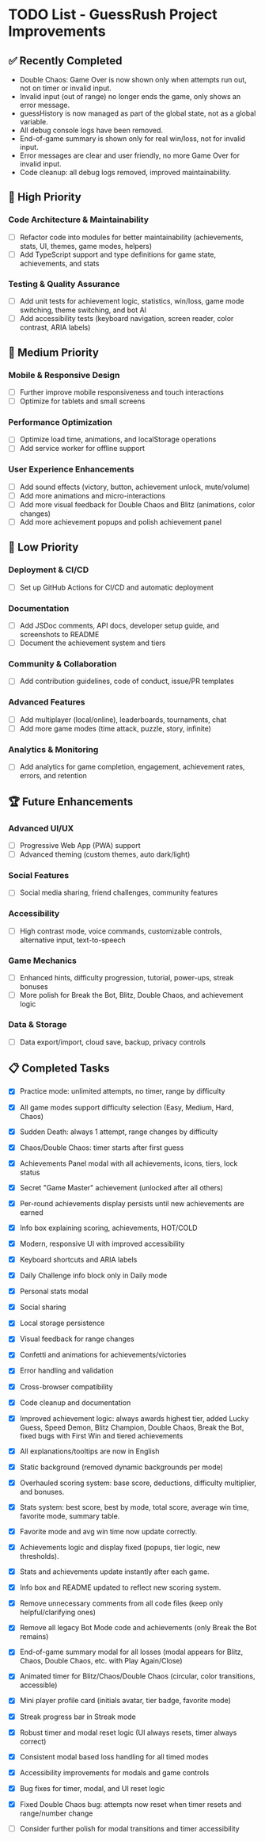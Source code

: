 # TODO List - GuessRush Project Improvements

## ✅ Recently Completed
- Double Chaos: Game Over is now shown only when attempts run out, not on timer or invalid input.
- Invalid input (out of range) no longer ends the game, only shows an error message.
- guessHistory is now managed as part of the global state, not as a global variable.
- All debug console logs have been removed.
- End-of-game summary is shown only for real win/loss, not for invalid input.
- Error messages are clear and user friendly, no more Game Over for invalid input.
- Code cleanup: all debug logs removed, improved maintainability.

## 🚀 High Priority

### Code Architecture & Maintainability
- [ ] Refactor code into modules for better maintainability (achievements, stats, UI, themes, game modes, helpers)
- [ ] Add TypeScript support and type definitions for game state, achievements, and stats

### Testing & Quality Assurance
- [ ] Add unit tests for achievement logic, statistics, win/loss, game mode switching, theme switching, and bot AI
- [ ] Add accessibility tests (keyboard navigation, screen reader, color contrast, ARIA labels)

## 📱 Medium Priority

### Mobile & Responsive Design
- [ ] Further improve mobile responsiveness and touch interactions
- [ ] Optimize for tablets and small screens

### Performance Optimization
- [ ] Optimize load time, animations, and localStorage operations
- [ ] Add service worker for offline support

### User Experience Enhancements
- [ ] Add sound effects (victory, button, achievement unlock, mute/volume)
- [ ] Add more animations and micro-interactions
- [ ] Add more visual feedback for Double Chaos and Blitz (animations, color changes)
- [ ] Add more achievement popups and polish achievement panel

## 🔧 Low Priority

### Deployment & CI/CD
- [ ] Set up GitHub Actions for CI/CD and automatic deployment

### Documentation
- [ ] Add JSDoc comments, API docs, developer setup guide, and screenshots to README
- [ ] Document the achievement system and tiers

### Community & Collaboration
- [ ] Add contribution guidelines, code of conduct, issue/PR templates

### Advanced Features
- [ ] Add multiplayer (local/online), leaderboards, tournaments, chat
- [ ] Add more game modes (time attack, puzzle, story, infinite)

### Analytics & Monitoring
- [ ] Add analytics for game completion, engagement, achievement rates, errors, and retention

## 🏆 Future Enhancements

### Advanced UI/UX
- [ ] Progressive Web App (PWA) support
- [ ] Advanced theming (custom themes, auto dark/light)

### Social Features
- [ ] Social media sharing, friend challenges, community features

### Accessibility
- [ ] High contrast mode, voice commands, customizable controls, alternative input, text-to-speech

### Game Mechanics
- [ ] Enhanced hints, difficulty progression, tutorial, power-ups, streak bonuses
- [ ] More polish for Break the Bot, Blitz, Double Chaos, and achievement logic

### Data & Storage
- [ ] Data export/import, cloud save, backup, privacy controls

## 📋 Completed Tasks
- [x] Practice mode: unlimited attempts, no timer, range by difficulty
- [x] All game modes support difficulty selection (Easy, Medium, Hard, Chaos)
- [x] Sudden Death: always 1 attempt, range changes by difficulty
- [x] Chaos/Double Chaos: timer starts after first guess
- [x] Achievements Panel modal with all achievements, icons, tiers, lock status
- [x] Secret "Game Master" achievement (unlocked after all others)
- [x] Per-round achievements display persists until new achievements are earned
- [x] Info box explaining scoring, achievements, HOT/COLD
- [x] Modern, responsive UI with improved accessibility
- [x] Keyboard shortcuts and ARIA labels
- [x] Daily Challenge info block only in Daily mode
- [x] Personal stats modal
- [x] Social sharing
- [x] Local storage persistence
- [x] Visual feedback for range changes
- [x] Confetti and animations for achievements/victories
- [x] Error handling and validation
- [x] Cross-browser compatibility
- [x] Code cleanup and documentation
- [x] Improved achievement logic: always awards highest tier, added Lucky Guess, Speed Demon, Blitz Champion, Double Chaos, Break the Bot, fixed bugs with First Win and tiered achievements
- [x] All explanations/tooltips are now in English
- [x] Static background (removed dynamic backgrounds per mode)
- [x] Overhauled scoring system: base score, deductions, difficulty multiplier, and bonuses.
- [x] Stats system: best score, best by mode, total score, average win time, favorite mode, summary table.
- [x] Favorite mode and avg win time now update correctly.
- [x] Achievements logic and display fixed (popups, tier logic, new thresholds).
- [x] Stats and achievements update instantly after each game.
- [x] Info box and README updated to reflect new scoring system.
- [x] Remove unnecessary comments from all code files (keep only helpful/clarifying ones)
- [x] Remove all legacy Bot Mode code and achievements (only Break the Bot remains)
- [x] End-of-game summary modal for all losses (modal appears for Blitz, Chaos, Double Chaos, etc. with Play Again/Close)
- [x] Animated timer for Blitz/Chaos/Double Chaos (circular, color transitions, accessible)
- [x] Mini player profile card (initials avatar, tier badge, favorite mode)
- [x] Streak progress bar in Streak mode
- [x] Robust timer and modal reset logic (UI always resets, timer always correct)
- [x] Consistent modal based loss handling for all timed modes
- [x] Accessibility improvements for modals and game controls
- [x] Bug fixes for timer, modal, and UI reset logic
- [x] Fixed Double Chaos bug: attempts now reset when timer resets and range/number change
- [ ] Consider further polish for modal transitions and timer accessibility

